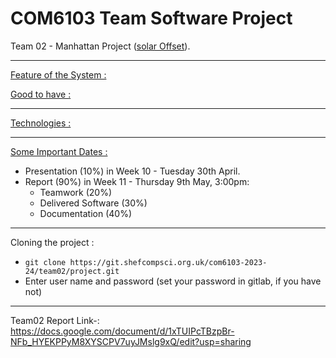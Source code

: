 # COM6103 Team Software Project

Team 02 - Manhattan Project ([solar Offset](https://docs.google.com/document/d/1TmaMmdomg0CNfR4qqA27rtB8mQ5qMhh86YsuTJqq6y4/edit?pli=1)).

---

<ins> Feature of the System : </ins>



<ins> Good to have : <ins>



---

<ins> Technologies : </ins>



---

<ins> Some Important Dates : </ins>
- Presentation (10%) in Week 10 - Tuesday 30th April.
- Report (90%) in Week 11 - Thursday 9th May, 3:00pm:
    - Teamwork (20%)
    - Delivered Software (30%)
    - Documentation (40%)
    
---

Cloning the project :
* ``` git clone https://git.shefcompsci.org.uk/com6103-2023-24/team02/project.git ```
* Enter user name and password (set your password in gitlab, if you have not)

---

Team02 Report Link-: https://docs.google.com/document/d/1xTUIPcTBzpBr-NFb_HYEKPPyM8XYSCPV7uyJMslg9xQ/edit?usp=sharing